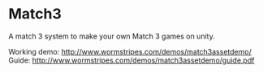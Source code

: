 # Match3
A match 3 system to make your own Match 3 games on unity.

Working demo: http://www.wormstripes.com/demos/match3assetdemo/
Guide: http://www.wormstripes.com/demos/match3assetdemo/guide.pdf

